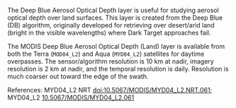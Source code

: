 The Deep Blue Aerosol Optical Depth layer is useful for studying aerosol optical depth over land surfaces. This layer is created from the Deep Blue (DB) algorithm, originally developed for retrieving over desert/arid land (bright in the visible wavelengths) where Dark Target approaches fail.

The MODIS Deep Blue Aerosol Optical Depth (Land) layer is available from both the Terra (`MOD04_L2`) and Aqua (`MYD04_L2`) satellites for daytime overpasses. The sensor/algorithm resolution is 10 km at nadir,  imagery resolution is 2 km at nadir, and the temporal resolution is daily. Resolution is much coarser out toward the edge of the swath.

References: MYD04_L2 NRT [doi:10.5067/MODIS/MYD04_L2.NRT.061](https://doi.org/10.5067/MODIS/MYD04_L2.NRT.061); MYD04_L2 [10.5067/MODIS/MYD04_L2.061](https://doi.org/10.5067/MODIS/MYD04_L2.061)